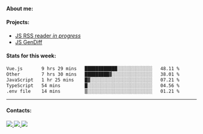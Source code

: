 #### About me:

#### Projects:
- [JS RSS reader *in progress*](https://github.com/GKoil/frontend-project-lvl3)
- [JS GenDiff](https://github.com/GKoil/GenDiff)

#### Stats for this week:
<!--START_SECTION:waka-->

```txt
Vue.js       9 hrs 29 mins   ████████████░░░░░░░░░░░░░   48.11 %
Other        7 hrs 30 mins   █████████▓░░░░░░░░░░░░░░░   38.01 %
JavaScript   1 hr 25 mins    █▓░░░░░░░░░░░░░░░░░░░░░░░   07.21 %
TypeScript   54 mins         █░░░░░░░░░░░░░░░░░░░░░░░░   04.56 %
.env file    14 mins         ▒░░░░░░░░░░░░░░░░░░░░░░░░   01.21 %
```

<!--END_SECTION:waka-->
---
#### Contacts:

<a target='_blank' title='LinkedIn' href="https://www.linkedin.com/in/gkoil/">
  <img src="https://img.shields.io/badge/LinkedIn-0077B5?style=for-the-badge&logo=linkedin&logoColor=white" />
</a>
<a target='_blank' title='Telegram' href="https://t.me/gkoil">
  <img src="https://img.shields.io/badge/Telegram-2CA5E0?style=for-the-badge&logo=telegram&logoColor=white" />
</a>
<a target='_blank' title='Gmail' href="mailto: gk.grigorev@gmail.com">
  <img src="https://img.shields.io/badge/Gmail-D14836?style=for-the-badge&logo=gmail&logoColor=white" />
</a>

